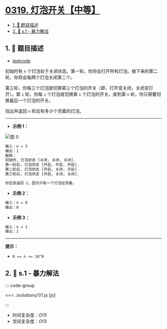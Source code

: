 # [0319. 灯泡开关【中等】](https://github.com/tnotesjs/TNotes.leetcode/tree/main/notes/0319.%20%E7%81%AF%E6%B3%A1%E5%BC%80%E5%85%B3%E3%80%90%E4%B8%AD%E7%AD%89%E3%80%91)

<!-- region:toc -->

- [1. 📝 题目描述](#1--题目描述)
- [2. 🎯 s.1 - 暴力解法](#2--s1---暴力解法)

<!-- endregion:toc -->

## 1. 📝 题目描述

- [leetcode](https://leetcode.cn/problems/bulb-switcher/)

初始时有 `n` 个灯泡处于关闭状态。第一轮，你将会打开所有灯泡。接下来的第二轮，你将会每两个灯泡关闭第二个。

第三轮，你每三个灯泡就切换第三个灯泡的开关（即，打开变关闭，关闭变打开）。第 `i` 轮，你每 `i` 个灯泡就切换第 `i` 个灯泡的开关。直到第 `n` 轮，你只需要切换最后一个灯泡的开关。

找出并返回 `n` 轮后有多少个亮着的灯泡。

---

- **示例 1：**

![图 0](https://cdn.jsdelivr.net/gh/tnotesjs/imgs@main/2025-09-11-11-59-29.png)

```txt
输入：n = 3
输出：1
解释：
初始时, 灯泡状态 [关闭, 关闭, 关闭].
第一轮后, 灯泡状态 [开启, 开启, 开启].
第二轮后, 灯泡状态 [开启, 关闭, 开启].
第三轮后, 灯泡状态 [开启, 关闭, 关闭].

你应该返回 1，因为只有一个灯泡还亮着。
```

- **示例 2：**

```txt
输入：n = 0
输出：0
```

- **示例 3：**

```txt
输入：n = 1
输出：1
```

---

**提示：**

- `0 <= n <= 10^9`

## 2. 🎯 s.1 - 暴力解法

::: code-group

<<< ./solutions/1/1.js [js]

:::

- 时间复杂度：$O(1)$
- 空间复杂度：$O(1)$
